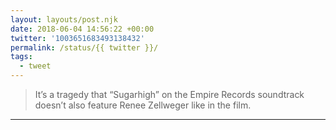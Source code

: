 ```yaml
---
layout: layouts/post.njk
date: 2018-06-04 14:56:22 +00:00
twitter: '1003651683493138432'
permalink: /status/{{ twitter }}/
tags: 
  - tweet
---
```


> It’s a tragedy that “Sugarhigh” on the Empire Records soundtrack doesn’t also feature Renee Zellweger like in the film.

---
